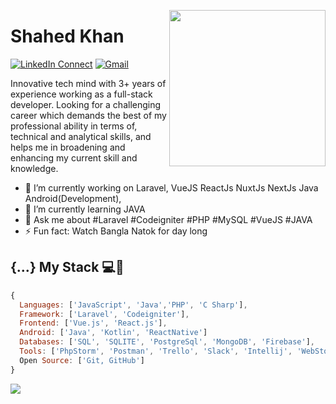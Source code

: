 <a target="_blank" href="#"><img width="250" align="right" src="https://user-images.githubusercontent.com/58518192/87162442-bf3e8180-c2e7-11ea-9f2a-53a50306b7ce.gif"></a>

# Shahed Khan

[![LinkedIn Connect](https://img.shields.io/badge/%20-Connect-black?color=14171A&labelColor=212121&logo=linkedin&logoColor=ffcc80)](https://www.linkedin.com/in/md-shahed-khan-049a07184/)
[![Gmail](https://img.shields.io/badge/%20-Send%20Mail-black?color=14171A&labelColor=ef5350&logo=gmail&logoColor=ffffff)](mailto:mdmunnakhan85@gmail.com)

Innovative tech mind with 3+ years of experience working as a full-stack developer. Looking for a challenging career which demands the best
of my professional ability in terms of, technical and analytical skills, and helps me in broadening and enhancing my current skill and knowledge.


- 🔭 I’m currently working on Laravel, VueJS ReactJs NuxtJs NextJs Java Android(Development),
- 🌱 I’m currently learning JAVA
- 💬 Ask me about #Laravel #Codeigniter #PHP #MySQL #VueJS #JAVA
- ⚡ Fun fact: Watch Bangla Natok for day long

## {...} My Stack 💻🚀

```js
{
  Languages: ['JavaScript', 'Java','PHP', 'C Sharp'], 
  Framework: ['Laravel', 'Codeigniter'],
  Frontend: ['Vue.js', 'React.js'],
  Android: ['Java', 'Kotlin', 'ReactNative']
  Databases: ['SQL', 'SQLITE', 'PostgreSql', 'MongoDB', 'Firebase'],
  Tools: ['PhpStorm', 'Postman', 'Trello', 'Slack', 'Intellij', 'WebStorm', 'Android Studio'],
  Open Source: ['Git, GitHub']
}
```

<img src="https://github-readme-stats.vercel.app/api?username=mdshahedkhan&theme=dark&show_icons=true">
